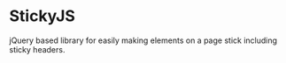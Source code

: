 # StickyJS
jQuery based library for easily making elements on a page stick including sticky headers.
